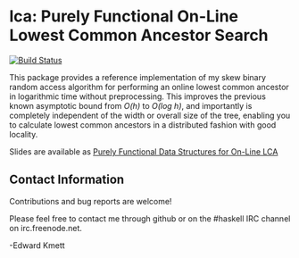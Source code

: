 lca: Purely Functional On-Line Lowest Common Ancestor Search
============================================================

[![Build Status](https://secure.travis-ci.org/ekmett/lca.png?branch=master)](http://travis-ci.org/ekmett/lca)

This package provides a reference implementation of my skew binary random access algorithm for performing an
online lowest common ancestor in logarithmic time without preprocessing. This improves the previous known
asymptotic bound from _O(h)_ to _O(log h)_, and importantly is completely independent of the width or overall
size of the tree, enabling you to calculate lowest common ancestors in a distributed fashion with good locality.

Slides are available as [Purely Functional Data Structures for On-Line LCA](http://www.slideshare.net/ekmett/skewbinary-online-lowest-common-ancestor-search)

Contact Information
-------------------

Contributions and bug reports are welcome!

Please feel free to contact me through github or on the #haskell IRC channel on irc.freenode.net.

-Edward Kmett
